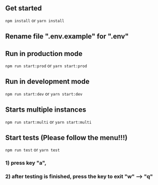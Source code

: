 ## Get started

`npm install` or `yarn install`

## Rename file ".env.example" for ".env" 

## Run in production mode

`npm run start:prod` or `yarn start:prod`

## Run in development mode

`npm run start:dev` or `yarn start:dev`

## Starts multiple instances

`npm run start:multi` or `yarn start:multi`

## Start tests (Please follow the menu!!!)

`npm run test` or `yarn test`

### 1) press key "a", 
### 2) after testing is finished, press the key to exit "w" --> "q"
